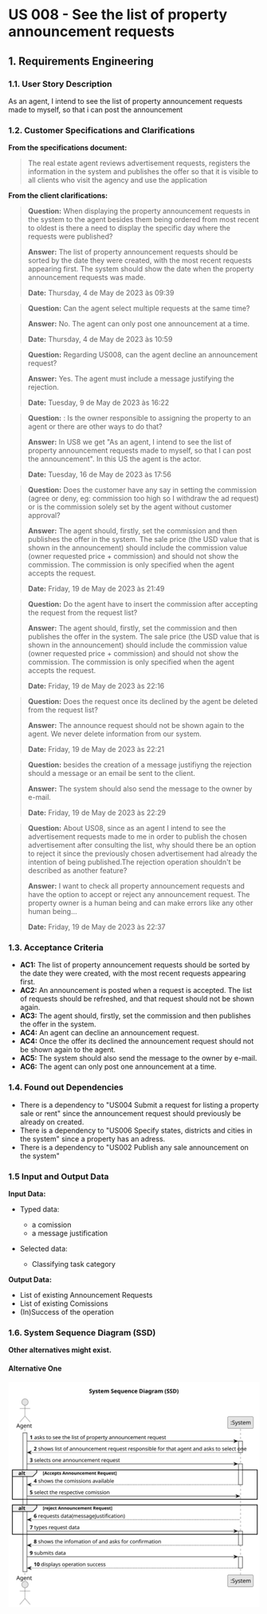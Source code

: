 # US 008 - See the list of property announcement requests 

## 1. Requirements Engineering


### 1.1. User Story Description


As an agent, I intend to see the list of property announcement requests made to myself, so that i can post the announcement


### 1.2. Customer Specifications and Clarifications 


**From the specifications document:**

>	The real estate agent reviews advertisement requests, registers the information in the system and
publishes the offer so that it is visible to all clients who visit the agency and use the application

**From the client clarifications:**

> **Question:**  When displaying the property announcement requests in the system to the agent besides them being ordered from most recent to oldest is there a need to display the specific day where the requests were published?
>
> **Answer:** The list of property announcement requests should be sorted by the date they were created, with the most recent requests appearing first. The system should show the date when the property announcement requests was made.
> 
> **Date:** Thursday, 4 de May de 2023 às 09:39


> **Question:** Can the agent select multiple requests at the same time?
>  
> **Answer:** No. The agent can only post one announcement at a time.
> 
> **Date:** Thursday, 4 de May de 2023 às 10:59


> **Question:**  Regarding US008, can the agent decline an announcement request?
> 
> **Answer:** Yes. The agent must include a message justifying the rejection.
> 
> **Date:** Tuesday, 9 de May de 2023 às 16:22


> **Question:** : Is the owner responsible to assigning the property to an agent or there are other ways to do that?
>
> **Answer:** In US8 we get "As an agent, I intend to see the list of property announcement requests made to myself, so that I can post the announcement". In this US the agent is the actor.
>
> **Date:** Tuesday, 16 de May de 2023 às 17:56


> **Question:** Does the customer have any say in setting the commission (agree or deny, eg: commission too high so I withdraw the ad request) or is the commission solely set by the agent without customer approval?
>
> **Answer:** The agent should, firstly, set the commission and then publishes the offer in the system. The sale price (the USD value that is shown in the announcement) should include the commission value (owner requested price + commission) and should not show the commission. The commission is only specified when the agent accepts the request.
>
> **Date:** Friday, 19 de May de 2023 às 21:49

> **Question:** Do the agent have to insert the commission after accepting the request from the request list?
> 
> **Answer:** The agent should, firstly, set the commission and then publishes the offer in the system. The sale price (the USD value that is shown in the announcement) should include the commission value (owner requested price + commission) and should not show the commission. The commission is only specified when the agent accepts the request.
>
> **Date:** Friday, 19 de May de 2023 às 22:16

> **Question:** Does the request once its declined by the agent be deleted from the request list?
>
> **Answer:** The announce request should not be shown again to the agent. We never delete information from our system.
>
> **Date:** Friday, 19 de May de 2023 às 22:21

> **Question:** besides the creation of a message justifiyng the rejection should a message or an email be sent to the client.
>
> **Answer:** The system should also send the message to the owner by e-mail.
>
> **Date:** Friday, 19 de May de 2023 às 22:29

> **Question:** About US08, since as an agent I intend to see the advertisement requests made to me in order to publish the chosen advertisement after consulting the list, why should there be an option to reject it since the previously chosen advertisement had already the intention of being published.The rejection operation shouldn't be described as another feature?
>
> **Answer:** I want to check all property announcement requests and have the option to accept or reject any announcement request. The property owner is a human being and can make errors like any other human being...
>
> **Date:** Friday, 19 de May de 2023 às 22:37



### 1.3. Acceptance Criteria


* **AC1:** The list of property announcement requests should be sorted by the date they were created, with the most recent requests appearing first.
* **AC2:** An announcement is posted when a request is accepted. The list of requests should be refreshed, and that request should not be shown again.
* **AC3:** The agent should, firstly, set the commission and then publishes the offer in the system.
* **AC4:** An agent can decline an announcement request.
* **AC4:** Once the offer its declined the announcement request should not be shown again to the agent.
* **AC5:** The system should also send the message to the owner by e-mail.
* **AC6:** The agent can only post one announcement at a time.

### 1.4. Found out Dependencies


* There is a dependency to "US004 Submit a request for listing a property sale or rent" since the announcement request should  previously be already on created.
* There is a dependency to "US006 Specify states, districts and cities in the system" since a property has an adress.
* There is a dependency to "US002 Publish any sale announcement on the system"

### 1.5 Input and Output Data


**Input Data:**

* Typed data:
	* a comission
    * a message justification
	
* Selected data:
	* Classifying task category 


**Output Data:**

* List of existing Announcement Requests
* List of existing Comissions
* (In)Success of the operation

### 1.6. System Sequence Diagram (SSD)

**Other alternatives might exist.**

#### Alternative One

![System Sequence Diagram - Alternative One](svg/us08-system-sequence-diagram.svg)

